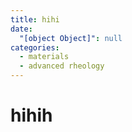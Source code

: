 ```yaml
---
title: hihi
date:
  "[object Object]": null
categories:
  - materials
  - advanced rheology
---
```


# hihih
